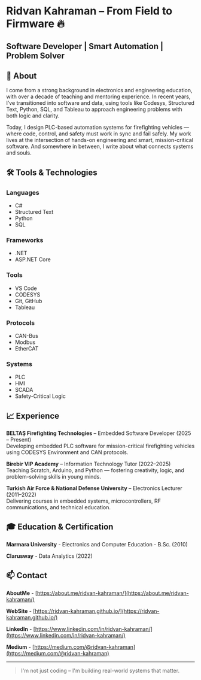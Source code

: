# Ridvan Kahraman – From Field to Firmware 🔥
## Software Developer | Smart Automation | Problem Solver

## 🎯 About

I come from a strong background in electronics and engineering education, with over a decade of teaching and mentoring experience. In recent years, I’ve transitioned into software and data, using tools like Codesys, Structured Text, Python, SQL, and Tableau to approach engineering problems with both logic and clarity.

Today, I design PLC-based automation systems for firefighting vehicles — where code, control, and safety must work in sync and fail safely. My work lives at the intersection of hands-on engineering and smart, mission-critical software. And somewhere in between, I write about what connects systems and souls.

## 🛠️ Tools & Technologies

### Languages  
- C#  
- Structured Text  
- Python  
- SQL  

### Frameworks  
- .NET  
- ASP.NET Core  

### Tools  
- VS Code  
- CODESYS  
- Git, GitHub  
- Tableau  

### Protocols   
- CAN-Bus  
- Modbus  
- EtherCAT  

### Systems    
- PLC  
- HMI  
- SCADA  
- Safety-Critical Logic

## 📈 Experience

**BELTAŞ Firefighting Technologies** – Embedded Software Developer (2025 – Present)  
Developing embedded PLC software for mission-critical firefighting vehicles using CODESYS Environment and CAN protocols.  

**Birebir VIP Academy** – Information Technology Tutor (2022–2025)  
Teaching Scratch, Arduino, and Python — fostering creativity, logic, and problem-solving skills in young minds.  

**Turkish Air Force & National Defense University** – Electronics Lecturer (2011–2022)  
Delivering courses in embedded systems, microcontrollers, RF communications, and technical education.  

## 🎓 Education & Certification

**Marmara University** - Electronics and Computer Education - B.Sc. (2010)

**Clarusway** - Data Analytics (2022)

## 📫 Contact

**AboutMe**  - [https://about.me/ridvan-kahraman/](https://about.me/ridvan-kahraman/)

**WebSite**   - [https://ridvan-kahraman.github.io/](https://ridvan-kahraman.github.io/)

**LinkedIn**  - [https://www.linkedin.com/in/ridvan-kahraman/](https://www.linkedin.com/in/ridvan-kahraman/)

**Medium**    - [https://medium.com/@ridvan-kahraman](https://medium.com/@ridvan-kahraman)

---

> I'm not just coding – I'm building real-world systems that matter.
